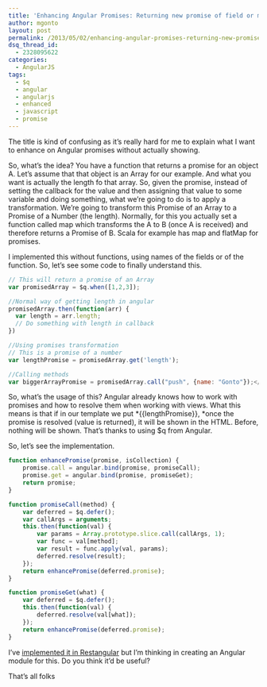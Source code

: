 ```yaml
---
title: 'Enhancing Angular Promises: Returning new promise of field or method called from original promise&#8217;s result'
author: mgonto
layout: post
permalink: /2013/05/02/enhancing-angular-promises-returning-new-promise-of-field-or-method-called-from-original-promises-result/
dsq_thread_id:
  - 2328095622
categories:
  - AngularJS
tags:
  - $q
  - angular
  - angularjs
  - enhanced
  - javascript
  - promise
---
```

The title is kind of confusing as it&#8217;s really hard for me to explain what I want to enhance on Angular promises without actually showing.

So, what&#8217;s the idea? You have a function that returns a promise for an object A. Let&#8217;s assume that that object is an Array for our example. And what you want is actually the length fo that array. So, given the promise, instead of setting the callback for the value and then assigning that value to some variable and doing something, what we&#8217;re going to do is to apply a transformation. We&#8217;re going to transform this Promise of an Array to a Promise of a Number (the length). Normally, for this you actually set a function called map which transforms the A to B (once A is received) and therefore returns a Promise of B. Scala for example has map and flatMap for promises.

I implemented this without functions, using names of the fields or of the function. So, let&#8217;s see some code to finally understand this.

````js
// This will return a promise of an Array
var promisedArray = $q.when([1,2,3]);

//Normal way of getting length in angular
promisedArray.then(function(arr) {
  var length = arr.length;
  // Do something with length in callback
})

//Using promises transformation
// This is a promise of a number
var lengthPromise = promisedArray.get('length');

//Calling methods
var biggerArrayPromise = promisedArray.call("push", {name: "Gonto"});</code></pre>
````

So, what&#8217;s the usage of this? Angular already knows how to work with promises and how to resolve them when working with views. What this means is that if in our template we put *{{lengthPromise}}, *once the promise is resolved (value is returned), it will be shown in the HTML. Before, nothing will be shown. That&#8217;s thanks to using $q from Angular.

So, let&#8217;s see the implementation.

````js
function enhancePromise(promise, isCollection) {
    promise.call = angular.bind(promise, promiseCall);
    promise.get = angular.bind(promise, promiseGet);
    return promise;
}

function promiseCall(method) {
    var deferred = $q.defer();
    var callArgs = arguments;
    this.then(function(val) {
        var params = Array.prototype.slice.call(callArgs, 1);
        var func = val[method];
        var result = func.apply(val, params);
        deferred.resolve(result);
    });
    return enhancePromise(deferred.promise);
}

function promiseGet(what) {
    var deferred = $q.defer();
    this.then(function(val) {
        deferred.resolve(val[what]);
    });
    return enhancePromise(deferred.promise);
}
````

I&#8217;ve [implemented it in Restangular][1] but I&#8217;m thinking in creating an Angular module for this. Do you think it&#8217;d be useful?

That&#8217;s all folks

 [1]: https://github.com/mgonto/restangular#enhanced-promises
